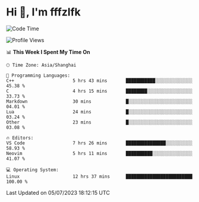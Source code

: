 # Hi 👋, I'm fffzlfk

<!--START_SECTION:waka-->
![Code Time](http://img.shields.io/badge/Code%20Time-260%20hrs%2054%20mins-blue)

![Profile Views](http://img.shields.io/badge/Profile%20Views-12-blue)

📊 **This Week I Spent My Time On** 

```text
🕑︎ Time Zone: Asia/Shanghai

💬 Programming Languages: 
C++                      5 hrs 43 mins       ███████████░░░░░░░░░░░░░░   45.38 % 
C                        4 hrs 15 mins       ████████░░░░░░░░░░░░░░░░░   33.73 % 
Markdown                 30 mins             █░░░░░░░░░░░░░░░░░░░░░░░░   04.01 % 
Lua                      24 mins             █░░░░░░░░░░░░░░░░░░░░░░░░   03.24 % 
Other                    23 mins             █░░░░░░░░░░░░░░░░░░░░░░░░   03.08 % 

🔥 Editors: 
VS Code                  7 hrs 26 mins       ███████████████░░░░░░░░░░   58.93 % 
Neovim                   5 hrs 11 mins       ██████████░░░░░░░░░░░░░░░   41.07 % 

💻 Operating System: 
Linux                    12 hrs 37 mins      █████████████████████████   100.00 % 
```


 Last Updated on 05/07/2023 18:12:15 UTC
<!--END_SECTION:waka-->
